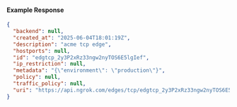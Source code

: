 <!-- Code generated for API Clients. DO NOT EDIT. -->

#### Example Response

```json
{
  "backend": null,
  "created_at": "2025-06-04T18:01:19Z",
  "description": "acme tcp edge",
  "hostports": null,
  "id": "edgtcp_2y3P2xRz33ngw2nyTOS6E5lgIef",
  "ip_restriction": null,
  "metadata": "{\"environment\": \"production\"}",
  "policy": null,
  "traffic_policy": null,
  "uri": "https://api.ngrok.com/edges/tcp/edgtcp_2y3P2xRz33ngw2nyTOS6E5lgIef"
}
```
